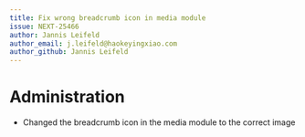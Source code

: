 ```yaml
---
title: Fix wrong breadcrumb icon in media module
issue: NEXT-25466
author: Jannis Leifeld
author_email: j.leifeld@haokeyingxiao.com
author_github: Jannis Leifeld
---
```

# Administration
* Changed the breadcrumb icon in the media module to the correct image
